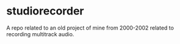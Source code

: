 # studiorecorder
A repo related to an old project of mine from 2000-2002 related to recording multitrack audio. 
